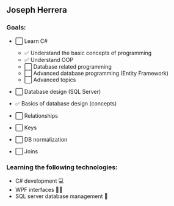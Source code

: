 ## Joseph Herrera 

### Goals:
- ⬜️ Learn C#
  - ✅ Understand the basic concepts of programming
  - ✅ Understand OOP
  - ⬜️ Database related programming
  - ⬜️ Advanced database programming (Entity Framework)
  - ⬜️ Advanced topics 
  
- ⬜️ Database design (SQL Server)
 - ✅ Basics of database design (concepts)
 - ⬜️ Relationships
 - ⬜️ Keys
 - ⬜️ DB normalization
 - ⬜️ Joins
  
### Learning the following technologies:
- C# development 💻
- WPF interfaces 👨‍💻
- SQL server database management 💾

